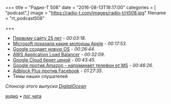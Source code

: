 +++
title = "Радио-Т 508"
date = "2016-08-13T18:17:00"
categories = [ "podcast",]
image = "https://radio-t.com/images/radio-t/rt508.jpg"
filename = "rt_podcast508"

+++

- [Первому сайту 25 лет](https://www.engadget.com/2016/08/06/first-website-went-public-25-years-ago/) - *00:03:18*.
- [Microsoft показала какие молодцы Apple](https://9to5mac.com/2016/08/12/proof-apple-was-right-to-fight-the-fbi/) - *00:17:53*.
- [Google создает новую OS](http://thenextweb.com/google/2016/08/13/google-is-secretly-creating-a-new-os-thats-not-based-on-linux/) - *00:26:44*.
- [AWS Application Load Balancer](https://aws.amazon.com/blogs/aws/new-aws-application-load-balancer/) - *00:32:09*.
- [Google Cloud берет ценой](https://techcrunch.com/2016/08/09/google-cloud-platforms-preemptible-vms-are-now-up-to-33-cheaper/) - *00:43:45*.
- [Google против Amazon - напоминает телефон от MS](http://www.businessinsider.com/google-vs-amazon-in-cloud-is-like-a-microsoft-phone-tech-exec-says-2016-8) - *00:46:26*.
- [Adblock Plus против Facebook](http://mashable.com/2016/08/11/facebook-adblock-plus-ads/) - *01:27:35*.
- Темы наших слушателей

_Спонсор этого выпуска [DigitalOcean](https://www.digitalocean.com)_

[аудио](http://cdn.radio-t.com/rt_podcast508.mp3) • [лог чата](http://chat.radio-t.com/logs/radio-t-508.html)
<audio src="http://cdn.radio-t.com/rt_podcast508.mp3" preload="none"></audio>
